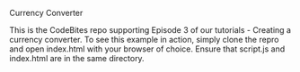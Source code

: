 Currency Converter

This is the CodeBites repo supporting Episode 3 of our tutorials - Creating a currency converter. 
To see this example in action, simply clone the repro and open index.html with your browser of choice. 
Ensure that script.js and index.html are in the same directory.
